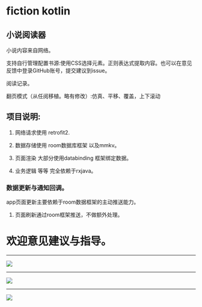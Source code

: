 # fiction kotlin
## 小说阅读器
<p>小说内容来自网络。
<p>支持自行管理配置书源:使用CSS选择元素。正则表达式提取内容。也可以在意见反馈中登录GitHub账号，提交建议到issue。
<p>阅读记录。
<p>翻页模式（从任阅移植。略有修改）:仿真、平移、覆盖，上下滚动
  
## 项目说明:

1. 网络请求使用 retrofit2.

2. 数据存储使用 room数据库框架 以及mmkv。

3. 页面渲染 大部分使用databinding 框架绑定数据。

4. 业务逻辑 等等 完全依赖于rxjava。

### 数据更新与通知回调。

app页面更新主要依赖于room数据框架的主动推送能力。

1. 页面刷新通过room框架推送，不做额外处理。

# 欢迎意见建议与指导。

---
![](https://raw.githubusercontent.com/lTBeL/novel_extra/master/screen/20181218_100523.gif)

---

![](https://raw.githubusercontent.com/lTBeL/novel_extra/master/screen/20181218_100607.gif)

---

![](https://raw.githubusercontent.com/lTBeL/novel_extra/master/screen/20181218_100641.gif)

